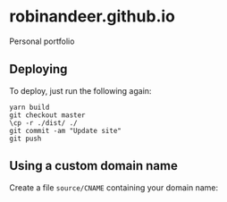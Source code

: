 # robinandeer.github.io
Personal portfolio

## Deploying
To deploy, just run the following again:

```console
yarn build
git checkout master
\cp -r ./dist/ ./
git commit -am "Update site"
git push
```

## Using a custom domain name
Create a file `source/CNAME` containing your domain name:
